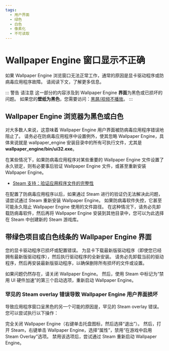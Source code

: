 ```yaml
---
tags:
  - 用户界面
  - 绿色
  - 白色
  - 像素化
  - 不可读取
---
```


# Wallpaper Engine 窗口显示不正确

如果 Wallpaper Engine 浏览窗口无法正常工作，通常的原因是显卡驱动程序或防病毒应用程序故障。 请阅读下文，了解更多信息。

::: 警告 请注意 这一部分的内容涉及到 Wallpaper Engine **界面**为黑色或已损坏的问题。 如果您的**壁纸为黑色**，您需要访问：[黑屏/视频不播放](/noshow/notplaying.html)。 :::

## Wallpaper Engine 浏览器为黑色或白色

对大多数人来说，这意味着 Wallpaper Engine 用户界面被防病毒应用程序错误地阻止了。 请务必在防病毒应用程序中设置例外，使其忽略 Wallpaper Engine，具体来说就是 wallpaper_engine 安装目录中的所有可执行文件，尤其是 **wallpaper_engine/bin/ui32.exe**。

在某些情况下，如果防病毒应用程序对某些重要的 Wallpaper Engine 文件设置了永久锁定，则有必要事后验证 Wallpaper Engine 文件，或甚至重新安装 Wallpaper Engine。

* [Steam 支持：验证应用程序文件的完整性](https://support.steampowered.com/kb_article.php?ref=2037-QEUH-3335)

在配置了防病毒应用程序以后，如果通过 Steam 进行的验证仍无法解决此问题，请尝试通过 Steam 重新安装 Wallpaper Engine。 如果防病毒软件失控，它甚至可能永久阻止 Wallpaper Engine 使用的文件路径。 在这种情况下，请务必先卸载防病毒软件，然后再将 Wallpaper Engine 安装到其他目​​录中，您可以为此选择在 Steam 中创建新的 Steam 游戏库。

## 带绿色项目或白色线条的 Wallpaper Engine 界面

您的显卡驱动程序已损坏或配置错误。 为显卡下载最新版驱动程序（即使您已经拥有最新版驱动程序），然后执行驱动程序的全新安装。 请务必先卸载当前的驱动程序，然后再安装最新版驱动程序，以确保删除所有损坏的文件或设置。

如果问题仍然存在，请关闭 Wallpaper Engine。 然后，使用 Steam 中标记为“禁用 UI 硬件加速”的第三个启动选项，重新启动 Wallpaper Engine。

### 罕见的 Steam overlay 错误导致 Wallpaper Engine 用户界面损坏

导致应用程序窗口呈黑色的另一个可能的原因是，罕见的 Steam overlay 错误。 您可以尝试执行以下操作：

完全关闭 Wallpaper Engine（右键单击托盘图标，然后选择“退出”）。 然后，打开 Steam，右键单击 Wallpaper Engine，选择“属性”，禁用“在游戏中启用 Steam Overlay”选项。 禁用该选项后，尝试通过 Steam 重新启动 Wallpaper Engine。 